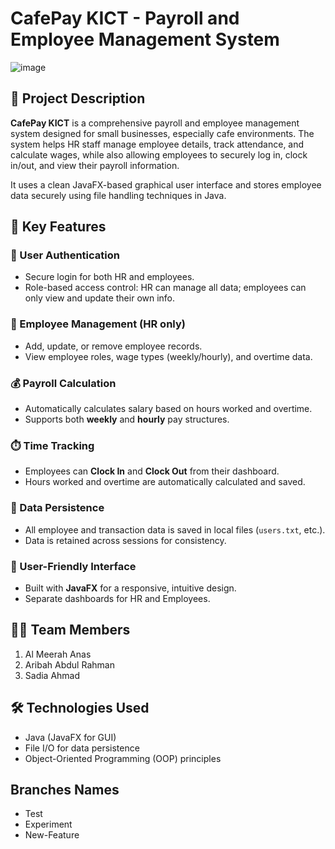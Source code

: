 # CafePay KICT - Payroll and Employee Management System
![image](https://github.com/user-attachments/assets/2e21f48c-29d0-4508-999b-957267ca623b)

## 📌 Project Description  
**CafePay KICT** is a comprehensive payroll and employee management system designed for small businesses, especially cafe environments. The system helps HR staff manage employee details, track attendance, and calculate wages, while also allowing employees to securely log in, clock in/out, and view their payroll information. 

It uses a clean JavaFX-based graphical user interface and stores employee data securely using file handling techniques in Java.


## 🧠 Key Features

### 🔐 User Authentication
- Secure login for both HR and employees.
- Role-based access control: HR can manage all data; employees can only view and update their own info.

### 👥 Employee Management (HR only)
- Add, update, or remove employee records.
- View employee roles, wage types (weekly/hourly), and overtime data.

### 💰 Payroll Calculation
- Automatically calculates salary based on hours worked and overtime.
- Supports both **weekly** and **hourly** pay structures.

### ⏱️ Time Tracking
- Employees can **Clock In** and **Clock Out** from their dashboard.
- Hours worked and overtime are automatically calculated and saved.

### 💾 Data Persistence
- All employee and transaction data is saved in local files (`users.txt`, etc.).
- Data is retained across sessions for consistency.

### 🎨 User-Friendly Interface
- Built with **JavaFX** for a responsive, intuitive design.
- Separate dashboards for HR and Employees.


## 👩‍💻 Team Members

1. Al Meerah Anas  
2. Aribah Abdul Rahman  
3. Sadia Ahmad  


## 🛠 Technologies Used

- Java (JavaFX for GUI)
- File I/O for data persistence
- Object-Oriented Programming (OOP) principles

## Branches Names
- Test
- Experiment
- New-Feature
